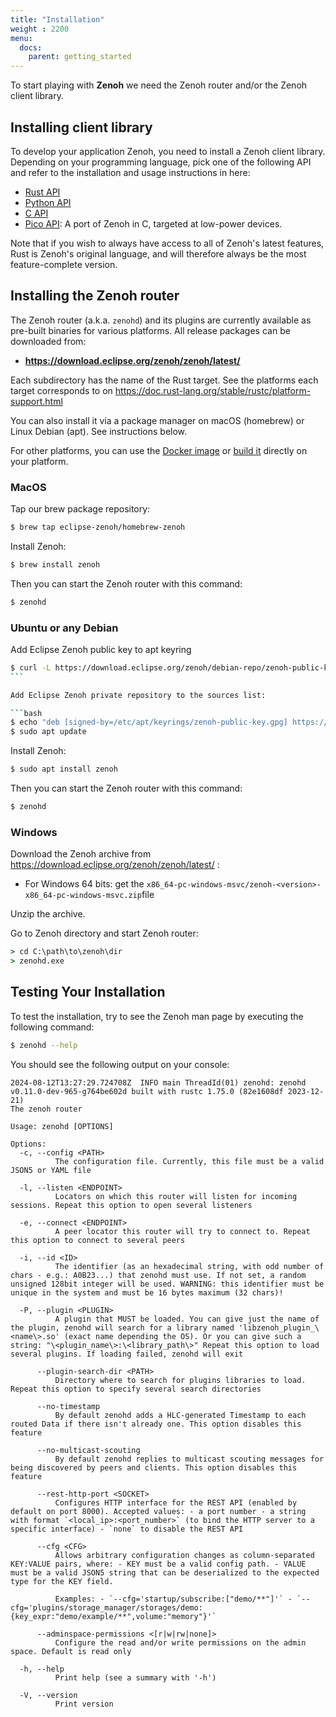 ```yaml
---
title: "Installation"
weight : 2200
menu:
  docs:
    parent: getting_started
---
```


<!-- To get up and running with <b>Zenoh</b> you will have to install the router or the client (possibly both).  -->
To start playing with <b>Zenoh</b> we need the Zenoh router and/or the Zenoh client library. 
## Installing client library
To develop your application Zenoh, you need to install a Zenoh client library.
Depending on your programming language, pick one of the following API and refer to the installation and usage instructions in here:

- [Rust API](https://crates.io/crates/zenoh)
- [Python API](https://github.com/eclipse-zenoh/zenoh-python)
- [C API](https://github.com/eclipse-zenoh/zenoh-c)
- [Pico API](https://github.com/eclipse-zenoh/zenoh-pico): A port of Zenoh in C, targeted at low-power devices.

Note that if you wish to always have access to all of Zenoh's latest features, Rust is Zenoh's original language, and will therefore always be the most feature-complete version.

## Installing the Zenoh router
The Zenoh router (a.k.a. `zenohd`) and its plugins are currently available as pre-built binaries for various platforms. All release packages can be downloaded from:  
  -  **https://download.eclipse.org/zenoh/zenoh/latest/**

Each subdirectory has the name of the Rust target. See the platforms each target corresponds to on https://doc.rust-lang.org/stable/rustc/platform-support.html

You can also install it via a package manager on macOS (homebrew) or Linux Debian (apt). See instructions below.

For other platforms, you can use the [Docker image](../quick-test#run-zenoh-in-docker) or [build it](https://github.com/eclipse-zenoh/zenoh#how-to-build-it) directly on your platform.

### MacOS
Tap our brew package repository:

```bash
$ brew tap eclipse-zenoh/homebrew-zenoh
```

Install Zenoh:

```bash
$ brew install zenoh
```

Then you can start the Zenoh router with this command:

```bash
$ zenohd
```

### Ubuntu or any Debian

Add Eclipse Zenoh public key to apt keyring

````bash
$ curl -L https://download.eclipse.org/zenoh/debian-repo/zenoh-public-key | sudo tee /etc/apt/keyrings/zenoh-public-key.gpg
```

Add Eclipse Zenoh private repository to the sources list:

```bash
$ echo "deb [signed-by=/etc/apt/keyrings/zenoh-public-key.gpg] https://download.eclipse.org/zenoh/debian-repo/ /" | sudo tee -a /etc/apt/sources.list > /dev/null
$ sudo apt update
````

Install Zenoh:

```bash
$ sudo apt install zenoh
```

Then you can start the Zenoh router with this command:

```bash
$ zenohd
```

### Windows

Download the Zenoh archive from https://download.eclipse.org/zenoh/zenoh/latest/ :
- For Windows 64 bits: get the `x86_64-pc-windows-msvc/zenoh-<version>-x86_64-pc-windows-msvc.zip`file

Unzip the archive.

Go to Zenoh directory and start Zenoh router:

```cmd
> cd C:\path\to\zenoh\dir
> zenohd.exe
```

## Testing Your Installation
To test the installation, try to see the Zenoh man page by executing the following command:

```bash
$ zenohd --help
```
You should see the following output on your console:

```text
2024-08-12T13:27:29.724708Z  INFO main ThreadId(01) zenohd: zenohd v0.11.0-dev-965-g764be602d built with rustc 1.75.0 (82e1608df 2023-12-21)
The zenoh router

Usage: zenohd [OPTIONS]

Options:
  -c, --config <PATH>
          The configuration file. Currently, this file must be a valid JSON5 or YAML file

  -l, --listen <ENDPOINT>
          Locators on which this router will listen for incoming sessions. Repeat this option to open several listeners

  -e, --connect <ENDPOINT>
          A peer locator this router will try to connect to. Repeat this option to connect to several peers

  -i, --id <ID>
          The identifier (as an hexadecimal string, with odd number of chars - e.g.: A0B23...) that zenohd must use. If not set, a random unsigned 128bit integer will be used. WARNING: this identifier must be unique in the system and must be 16 bytes maximum (32 chars)!

  -P, --plugin <PLUGIN>
          A plugin that MUST be loaded. You can give just the name of the plugin, zenohd will search for a library named 'libzenoh_plugin_\<name\>.so' (exact name depending the OS). Or you can give such a string: "\<plugin_name\>:\<library_path\>" Repeat this option to load several plugins. If loading failed, zenohd will exit

      --plugin-search-dir <PATH>
          Directory where to search for plugins libraries to load. Repeat this option to specify several search directories

      --no-timestamp
          By default zenohd adds a HLC-generated Timestamp to each routed Data if there isn't already one. This option disables this feature

      --no-multicast-scouting
          By default zenohd replies to multicast scouting messages for being discovered by peers and clients. This option disables this feature

      --rest-http-port <SOCKET>
          Configures HTTP interface for the REST API (enabled by default on port 8000). Accepted values: - a port number - a string with format `<local_ip>:<port_number>` (to bind the HTTP server to a specific interface) - `none` to disable the REST API

      --cfg <CFG>
          Allows arbitrary configuration changes as column-separated KEY:VALUE pairs, where: - KEY must be a valid config path. - VALUE must be a valid JSON5 string that can be deserialized to the expected type for the KEY field.
          
          Examples: - `--cfg='startup/subscribe:["demo/**"]'` - `--cfg='plugins/storage_manager/storages/demo:{key_expr:"demo/example/**",volume:"memory"}'`

      --adminspace-permissions <[r|w|rw|none]>
          Configure the read and/or write permissions on the admin space. Default is read only

  -h, --help
          Print help (see a summary with '-h')

  -V, --version
          Print version

```

